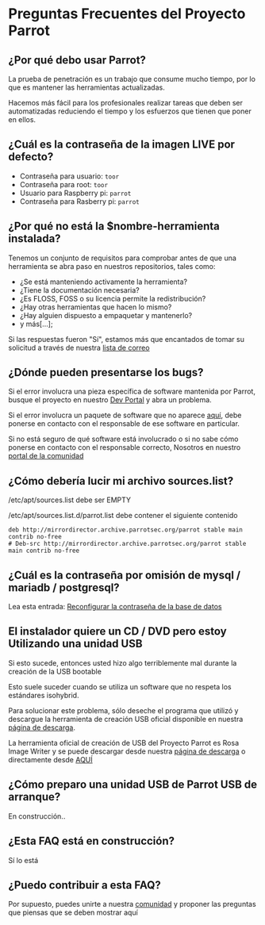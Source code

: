 # Preguntas Frecuentes del Proyecto Parrot

## ¿Por qué debo usar Parrot?
La prueba de penetración es un trabajo que consume mucho tiempo, por lo que es mantener las herramientas actualizadas.

Hacemos más fácil para los profesionales realizar tareas que deben ser automatizadas reduciendo el tiempo y los esfuerzos que tienen que poner en ellos.

## ¿Cuál es la contraseña de la imagen LIVE por defecto? 
* Contraseña para usuario: `toor`
* Contraseña para root: `toor`
* Usuario para Raspberry pi: `parrot`
* Contraseña para Rasberry pi: `parrot`

## ¿Por qué no está la $nombre-herramienta instalada?
Tenemos un conjunto de requisitos para comprobar antes de que una herramienta se abra paso en nuestros repositorios, tales como:

* ¿Se está manteniendo activamente la herramienta? 
* ¿Tiene la documentación necesaria? 
* ¿Es FLOSS, FOSS o su licencia permite la redistribución? 
* ¿Hay otras herramientas que hacen lo mismo? 
* ¿Hay alguien dispuesto a empaquetar y mantenerlo? 
* y más[…];

Si las respuestas fueron "Sí", estamos más que encantados de tomar su solicitud a través de nuestra <a href="parrot-devel@lists.parrotsec.org">lista de correo</a>

## ¿Dónde pueden presentarse los bugs?
Si el error involucra una pieza específica de software mantenida por Parrot, busque el proyecto en nuestro [Dev Portal](https://dev.parrotsec.org/parrot) y abra un problema.

Si el error involucra un paquete de software que no aparece [aquí](https://dev.parrotsec.org/parrot), debe ponerse en contacto con el responsable de ese software en particular.

Si no está seguro de qué software está involucrado o si no sabe cómo ponerse en contacto con el responsable correcto, Nosotros en nuestro [portal de la comunidad](https://community.parrotsec.org/)

## ¿Cómo debería lucir mi archivo sources.list?
/etc/apt/sources.list debe ser EMPTY

/etc/apt/sources.list.d/parrot.list debe contener el siguiente contenido
~~~
deb http://mirrordirector.archive.parrotsec.org/parrot stable main contrib no-free 
# Deb-src http://mirrordirector.archive.parrotsec.org/parrot stable main contrib no-free
~~~

## ¿Cuál es la contraseña por omisión de mysql / mariadb / postgresql?
Lea esta entrada: <a href="https://blog.parrotsec.org/reconfigure-mysql-mariadb-or-postgresql-passwords/">Reconfigurar la contraseña de la base de datos</a>

## El instalador quiere un CD / DVD pero estoy Utilizando una unidad USB
Si esto sucede, entonces usted hizo algo terriblemente mal durante la creación de la USB bootable

Esto suele suceder cuando se utiliza un software que no respeta los estándares isohybrid.

Para solucionar este problema, sólo deseche el programa que utilizó y descargue la herramienta de creación USB oficial disponible en nuestra [página de descarga](https://www.parrotsec.org/download.fx).

La herramienta oficial de creación de USB del Proyecto Parrot es Rosa Image Writer y se puede descargar desde nuestra [página de descarga](https://www.parrotsec.org/download.fx) o directamente desde [AQUÍ](https://mirrordirector.archive.parrotsec.org/parrot/misc/image-writer/)

## ¿Cómo preparo una unidad USB de Parrot USB de arranque?
En construcción..

## ¿Esta FAQ está en construcción?
Sí lo está

## ¿Puedo contribuir a esta FAQ?
Por supuesto, puedes unirte a nuestra [comunidad](https://community.parrotsec.org/viewforum.php?id=25) y proponer las preguntas que piensas que se deben mostrar aquí
      
